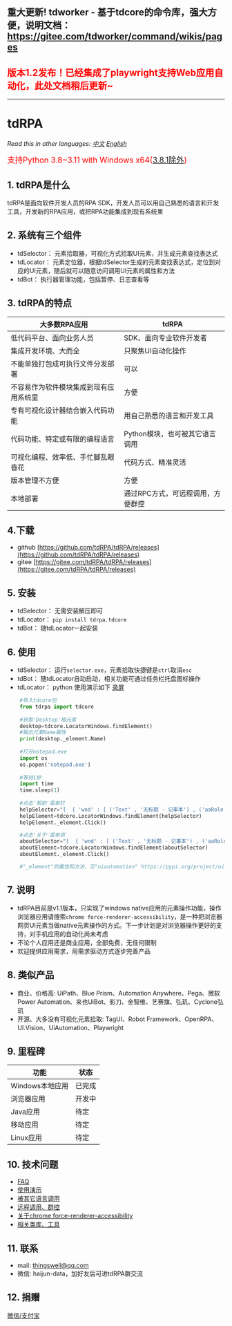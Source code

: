## 重大更新! tdworker - 基于tdcore的命令库，强大方便，说明文档：https://gitee.com/tdworker/command/wikis/pages

## <span style="color:red">版本1.2发布！已经集成了playwright支持Web应用自动化，此处文档稍后更新~</span>
--------------

# tdRPA

*Read this in other languages: [中文](./README_cn.md) [English](./README.md)*

<span style="color:red;font-size:18px">支持Python 3.8~3.11 with Windows x64([3.8.1除外](https://github.com/yinkaisheng/Python-UIAutomation-for-Windows))</span>

## 1. tdRPA是什么
tdRPA是面向软件开发人员的RPA SDK，开发人员可以用自己熟悉的语言和开发工具，开发新的RPA应用，或把RPA功能集成到现有系统里

## 2. 系统有三个组件
- tdSelector： 元素拾取器，可视化方式拾取UI元素，并生成元素查找表达式
- tdLocator： 元素定位器，根据tdSelector生成的元素查找表达式，定位到对应的UI元素，随后就可以随意访问调用UI元素的属性和方法
- tdBot： 执行器管理功能，包括暂停、日志查看等

## 3. tdRPA的特点
|**大多数RPA应用**   |  **tdRPA** |
| ------------ | ------------ |
|低代码平台、面向业务人员|SDK、面向专业软件开发者|
|集成开发环境、大而全|只聚焦UI自动化操作|
|不能单独打包成可执行文件分发部署|可以|
|不容易作为软件模块集成到现有应用系统里|方便|
|专有可视化设计器结合嵌入代码功能|用自己熟悉的语言和开发工具|
|代码功能、特定或有限的编程语言|Python模块，也可被其它语言调用|
|可视化编程、效率低、手忙脚乱眼昏花|代码方式、精准灵活|
|版本管理不方便|方便|
|本地部署|通过RPC方式，可远程调用，方便群控|

## 4.下载
- github [https://github.com/tdRPA/tdRPA/releases](https://github.com/tdRPA/tdRPA/releases)
- gitee [https://gitee.com/tdRPA/tdRPA/releases](https://gitee.com/tdRPA/tdRPA/releases)

## 5. 安装
- tdSelector： 无需安装解压即可
- tdLocator： `pip install tdrpa.tdcore`
- tdBot： 随tdLocator一起安装

## 6. 使用
- tdSelector： 运行`selector.exe`，元素拾取快捷键是`ctrl`取消`esc`
- tdBot： 随tdLocator自动启动，相关功能可通过任务栏托盘图标操作
- tdLocator： python 使用演示如下 [录屏](https://tdrpa.thingswell.cn/video/usage_cn.mp4)


```python
    #导入tdcore包
    from tdrpa import tdcore
    
    #获取'Desktop'根元素
    desktop=tdcore.LocatorWindows.findElement()
    #输出元素Name属性
    print(desktop._element.Name)
    
    #打开notepad.exe
    import os
    os.popen('notepad.exe')
    
    #等待1秒
    import time
    time.sleep(1)
    
    #点击'帮助'菜单栏
    helpSelector="[  { 'wnd' : [ ('Text' , '无标题 - 记事本') , ('aaRole' , '10') , ('App' , 'notepad.exe') ] } ,  { 'ctrl' : [ ('AutomationId' , 'MenuBar') , ('Text' , '应用程序') ] } ,  { 'ctrl' : [ ('Text' , '帮助(H)') , ('aaRole' , '12') ] }]"
    helpElement=tdcore.LocatorWindows.findElement(helpSelector)
    helpElement._element.Click()

    #点击'关于'菜单项
    aboutSelector="[  { 'wnd' : [ ('Text' , '无标题 - 记事本') , ('aaRole' , '10') , ('App' , 'notepad.exe') ] } ,  { 'wnd' : [ ('Text' , '帮助(H)') , ('aaRole' , '11') ] } ,  { 'ctrl' : [ ('AutomationId' , '65') , ('Text' , '关于记事本(A)') ] }]"
    aboutElement=tdcore.LocatorWindows.findElement(aboutSelector)
    aboutElement._element.Click()

    #"_element"的属性和方法，见"uiautomation" https://pypi.org/project/uiautomation/ 开源库，或使用带代码补全和智能提示的编程环境
```

## 7. 说明
- tdRPA目前是v1.1版本，只实现了windows native应用的元素操作功能，操作浏览器应用请搜索`chrome force-renderer-accessibility`，是一种把浏览器网页UI元素当做native元素操作的方式。下一步计划是对浏览器操作更好的支持，对手机应用的自动化尚未考虑
- 不论个人应用还是商业应用，全部免费，无任何限制
- 欢迎提供应用需求，用需求驱动方式逐步完善产品

## 8. 类似产品
- 商业、价格高: UiPath、Blue Prism、Automation Anywhere、Pega、微软Power Automation、来也UiBot、影刀、金智维、艺赛旗、弘玑、Cyclone弘玑
- 开源、大多没有可视化元素拾取: TagUI、Robot Framework、OpenRPA、UI.Vision、UiAutomation、Playwright

## 9. 里程碑
|**功能**   |  **状态** |
| ------------ | ------------ |
|Windows本地应用| 已完成 |
|浏览器应用| 开发中 |
|Java应用| 待定 |
|移动应用| 待定 |
|Linux应用| 待定 |

## 10. 技术问题
- [FAQ](./topic/faq_cn.md)
- [使用演示](./topic/demo_cn.md)
- [被其它语言调用](./topic/interop_cn.md)
- [远程调用、群控](./topic/rpc_cn.md)
- [关于chrome force-renderer-accessibility](./topic/chrome_cn.md)
- [相关类库、工具](./topic/toolset_cn.md)

## 11. 联系
- mail: thingswell@qq.com
- 微信: haijun-data，加好友后可进tdRPA群交流

## 12. 捐赠
[微信/支付宝](./topic/zan.md)